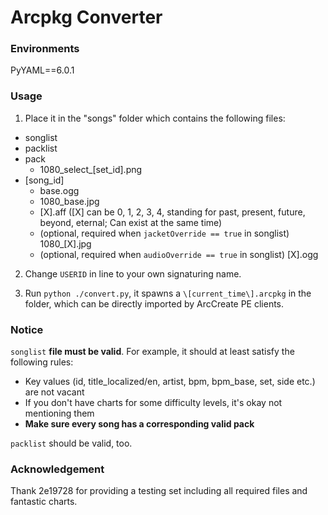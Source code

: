 # Arcpkg Converter

### Environments

PyYAML==6.0.1

### Usage

1. Place it in the "songs" folder which contains the following files:
- songlist
- packlist
- pack
  - 1080_select_\[set_id\].png
- \[song_id\]
  - base.ogg
  - 1080_base.jpg
  - \[X\].aff (\[X\] can be 0, 1, 2, 3, 4, standing for past, present, future, beyond, eternal; Can exist at the same time)
  - (optional, required when `jacketOverride == true` in songlist) 1080_\[X\].jpg
  - (optional, required when `audioOverride == true` in songlist) \[X\].ogg

2. Change `USERID` in line to your own signaturing name.

3. Run `python ./convert.py`, it spawns a `\[current_time\].arcpkg` in the folder, which can be directly imported by ArcCreate PE clients.

### Notice

`songlist` **file must be valid**. For example, it should at least satisfy the following rules:
- Key values (id, title_localized/en, artist, bpm, bpm_base, set, side etc.) are not vacant
- If you don't have charts for some difficulty levels, it's okay not mentioning them
- **Make sure every song has a corresponding valid pack**

`packlist` should be valid, too.

### Acknowledgement
Thank 2e19728 for providing a testing set including all required files and fantastic charts.
